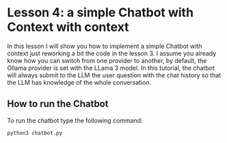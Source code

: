 # Lesson 4: a simple Chatbot with Context with context

In this lesson I will show you how to implement a simple Chatbot with context just reworking a bit the code in the lesson 3.
I assume you already know how you can switch from one provider to another, by default, the Ollama provider is set with the LLama 3 model.
In this tutorial, the chatbot will always submit to the LLM the user question with the chat history so that the LLM has knowledge of the whole conversation.

## How to run the Chatbot

To run the chatbot type the following command:

```
python3 chatbot.py
```
